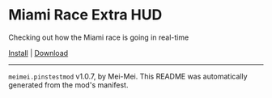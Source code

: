 # Miami Race Extra HUD

Checking out how the Miami race is going in real-time

[Install](https://hitman-resources.netlify.app/smf-install-link/https://github.com/protonalialol/hitman-pins-test/releases/latest/download/mod.framework.zip) | [Download](https://github.com/protonalialol/hitman-pins-test/releases/latest/download/mod.framework.zip)

---

`meimei.pinstestmod` v1.0.7, by Mei-Mei. This README was automatically generated from the mod's manifest.
